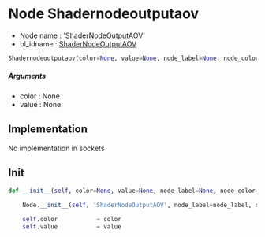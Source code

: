 # Node Shadernodeoutputaov

- Node name : 'ShaderNodeOutputAOV'
- bl_idname : [ShaderNodeOutputAOV](https://docs.blender.org/api/current/bpy.types.ShaderNodeOutputAOV.html)


``` python
Shadernodeoutputaov(color=None, value=None, node_label=None, node_color=None, **kwargs)
```
##### Arguments

- color : None
- value : None

## Implementation

No implementation in sockets

## Init

``` python
def __init__(self, color=None, value=None, node_label=None, node_color=None, **kwargs):

    Node.__init__(self, 'ShaderNodeOutputAOV', node_label=node_label, node_color=node_color, **kwargs)

    self.color           = color
    self.value           = value
```
